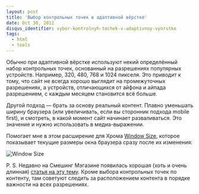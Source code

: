```yaml
---
layout: post
title: 'Выбор контрольных точек в адаптивной вёрстке'
date: Oct 30, 2012
disqus_identifier: vybor-kontrolnyh-tochek-v-adaptivnoy-vyorstke
tags:
  - html
  - tools
---
```


Обычно при адаптивной вёрстке используют некий определённый набор контрольных точек, основанный на разрешениях популярных устройств. Например, 320, 480, 768 и 1024 пикселя. Это приводит к тому, что сайт не всегда хорошо выглядит на промежуточных разрешениях, а устройств, отличающихся от айфона и айпада разрешением, с каждым месяцем становится всё больше.

Другой подход — брать за основу реальный контент. Плавно уменьшать ширину браузера (или увеличивать, если вы сторонник подхода mobile first), и смотреть, в какой момент сайт начинает разваливаться. Это значение и нужно использовать в медиа-выражении.

Помогает мне в этом расширение для Хрома [Window Size](https://chrome.google.com/webstore/detail/window-size/gocemkoelbpknmanpfcabkbeppbbigio), которое показывает текущие размеры окна браузера сразу после их изменения:

![Window Size](/images/WindowSize.png)

P. S. Недавно на Смешинг Мэгазине появилась хорошая (хоть и очень длинная) [статья на эту тему](http://mobile.smashingmagazine.com/2012/10/24/beyond-common-media-query-breakpoints/). Кроме выбора контрольных точек по контенту, там советуют следить за расположением контента в порядке важности на всех разрешениях.
